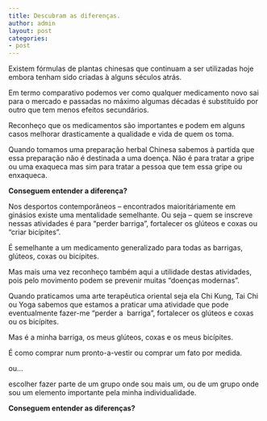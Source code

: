 ```yaml
---
title: Descubram as diferenças.
author: admin
layout: post
categories:
- post
---
```

Existem fórmulas de plantas chinesas que continuam a ser utilizadas hoje embora tenham sido criadas à alguns séculos atrás.

Em termo comparativo podemos ver como qualquer medicamento novo sai para o mercado e passadas no máximo algumas décadas é substituído por outro que tem menos efeitos secundários.

Reconheço que os medicamentos são importantes e podem em alguns casos melhorar drasticamente a qualidade e vida de quem os toma.

Quando tomamos uma preparação herbal Chinesa sabemos à partida que essa preparação não é destinada a uma doença. Não é para tratar a gripe ou uma exaqueca mas sim para tratar a pessoa que tem essa gripe ou enxaqueca.

**Conseguem entender a diferença?**

Nos desportos contemporâneos &#8211; encontrados maioritáriamente em ginásios existe uma mentalidade semelhante. Ou seja &#8211; quem se inscreve nessas atividades é para &#8220;perder barriga&#8221;, fortalecer os glúteos e coxas ou &#8220;criar bicípites&#8221;.

É semelhante a um medicamento generalizado para todas as barrigas, glúteos, coxas ou bicípites.

Mas mais uma vez reconheço também aqui a utilidade destas atividades, pois pelo movimento podem se prevenir muitas &#8220;doenças modernas&#8221;.

Quando praticamos uma arte terapêutica oriental seja ela Chi Kung, Tai Chi ou Yoga sabemos que estamos a praticar uma atividade que pode eventualmente fazer-me &#8220;perder a  barriga&#8221;, fortalecer os glúteos e coxas ou os bicípites.

Mas é a minha barriga, os meus glúteos, coxas e os meus bicípites.

É como comprar num pronto-a-vestir ou comprar um fato por medida.

ou&#8230;

escolher fazer parte de um grupo onde sou mais um, ou de um grupo onde sou um elemento importante pela minha individualidade.

**Conseguem entender as diferenças?**
